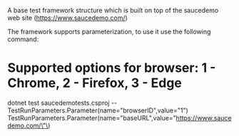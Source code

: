 A base test framework structure which is built on top of the saucedemo web site (https://www.saucedemo.com/)

The framework supports parameterization, to use it use the following command:

# Supported options for browser: 1 - Chrome, 2 - Firefox, 3 - Edge
dotnet test saucedemotests.csproj -- TestRunParameters.Parameter\(name=\"browserID\",value=\"1\"\) TestRunParameters.Parameter\(name=\"baseURL\",value=\"https://www.saucedemo.com/\"\)
